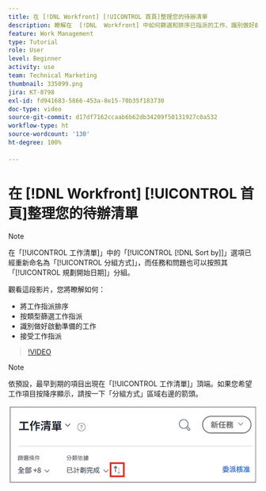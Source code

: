 ```yaml
---
title: 在 [!DNL Workfront] [!UICONTROL 首頁]整理您的待辦清單
description: 瞭解在  [!DNL  Workfront] 中如何篩選和排序已指派的工作、識別做好啟動準備的工作以及接受工作指派。
feature: Work Management
type: Tutorial
role: User
level: Beginner
activity: use
team: Technical Marketing
thumbnail: 335099.png
jira: KT-8798
exl-id: fd941683-5866-453a-8e15-70b35f183730
doc-type: video
source-git-commit: d17df7162ccaab6b62db34209f50131927c0a532
workflow-type: ht
source-wordcount: '130'
ht-degree: 100%

---
```


# 在 [!DNL Workfront] [!UICONTROL 首頁]整理您的待辦清單

>[!NOTE]
>
>在「[!UICONTROL 工作清單]」中的「[!UICONTROL [!DNL Sort by]]」選項已經重新命名為「[!UICONTROL 分組方式]」，而任務和問題也可以按照其「[!UICONTROL 規劃開始日期]」分組。

觀看這段影片，您將瞭解如何：

* 將工作指派排序
* 按類型篩選工作指派
* 識別做好啟動準備的工作
* 接受工作指派

>[!VIDEO](https://video.tv.adobe.com/v/335099/?quality=12&learn=on&enablevpops)

>[!NOTE]
>
>依預設，最早到期的項目出現在「[!UICONTROL 工作清單]」頂端。如果您希望工作項目按降序顯示，請按一下「分組方式」區域右邊的箭頭。

![畫面影像顯示按到期日分組的工作清單。](assets/work-list-arrows.png)
